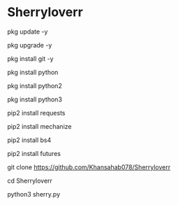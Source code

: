 # Sherryloverr
pkg update -y

pkg upgrade -y

pkg install git -y

pkg install python

pkg install python2

pkg install python3

pip2 install requests

pip2 install mechanize

pip2 install bs4

pip2 install futures

git clone https://github.com/Khansahab078/Sherryloverr

cd Sherryloverr

python3 sherry.py
